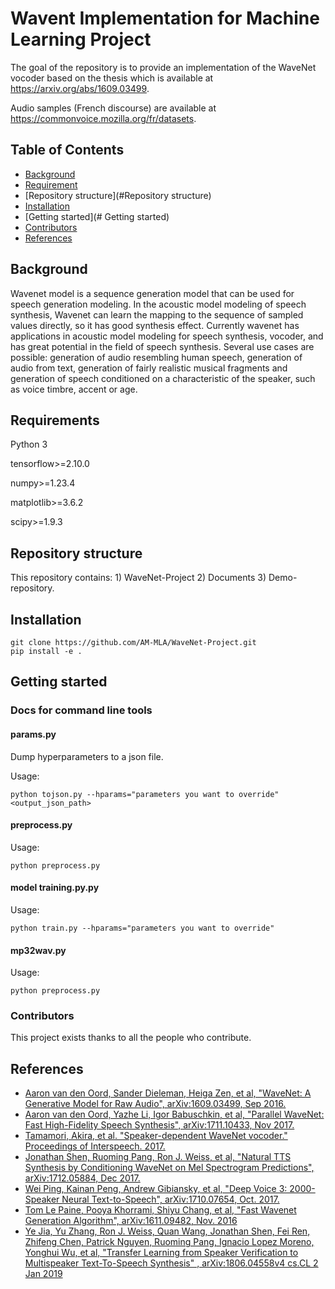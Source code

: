 # Wavent Implementation for Machine Learning Project

The goal of the repository is to provide an implementation of the WaveNet vocoder based on the thesis which is available at https://arxiv.org/abs/1609.03499.

Audio samples (French discourse) are available at https://commonvoice.mozilla.org/fr/datasets.

## Table of Contents
- [Background](#background)
- [Requirement](#Requirements)
- [Repository structure](#Repository structure)
- [Installation](#Installation)
- [Getting started](# Getting started)
- [Contributors](#Contributors)
- [References](#References)


## Background
Wavenet model is a sequence generation model that can be used for speech generation modeling. In the acoustic model modeling of speech synthesis, Wavenet can learn the mapping to the sequence of sampled values directly, so it has good synthesis effect. Currently wavenet has applications in acoustic model modeling for speech synthesis, vocoder, and has great potential in the field of speech synthesis. Several use cases are possible: generation of audio resembling human speech, generation of audio from text, generation of fairly realistic musical fragments and generation of speech conditioned on a characteristic of the speaker, such as voice timbre, accent or age.


## Requirements
Python 3 

tensorflow>=2.10.0 

numpy>=1.23.4 

matplotlib>=3.6.2 

scipy>=1.9.3 


## Repository structure
This repository contains: 1) WaveNet-Project  2) Documents 3) Demo-repository.


## Installation
```
git clone https://github.com/AM-MLA/WaveNet-Project.git
pip install -e .
```

## Getting started
### Docs for command line tools

#### params.py

Dump hyperparameters to a json file.

Usage:

```
python tojson.py --hparams="parameters you want to override" <output_json_path>
```

#### preprocess.py

Usage:

```
python preprocess.py 
```

#### model training.py.py

Usage:

```
python train.py --hparams="parameters you want to override"
```

#### mp32wav.py
Usage:

```
python preprocess.py 
```

### Contributors

This project exists thanks to all the people who contribute. 

## References

- [Aaron van den Oord, Sander Dieleman, Heiga Zen, et al, "WaveNet: A Generative Model for Raw Audio", 	arXiv:1609.03499, Sep 2016.](https://arxiv.org/abs/1609.03499)
- [Aaron van den Oord, Yazhe Li, Igor Babuschkin, et al, "Parallel WaveNet: Fast High-Fidelity Speech Synthesis", 	arXiv:1711.10433, Nov 2017.](https://arxiv.org/abs/1711.10433)
- [Tamamori, Akira, et al. "Speaker-dependent WaveNet vocoder." Proceedings of Interspeech. 2017.](http://www.isca-speech.org/archive/Interspeech_2017/pdfs/0314.PDF)
- [Jonathan Shen, Ruoming Pang, Ron J. Weiss, et al, "Natural TTS Synthesis by Conditioning WaveNet on Mel Spectrogram Predictions", arXiv:1712.05884, Dec 2017.](https://arxiv.org/abs/1712.05884)
- [Wei Ping, Kainan Peng, Andrew Gibiansky, et al, "Deep Voice 3: 2000-Speaker Neural Text-to-Speech", arXiv:1710.07654, Oct. 2017.](https://arxiv.org/abs/1710.07654)
- [Tom Le Paine, Pooya Khorrami, Shiyu Chang, et al, "Fast Wavenet Generation Algorithm", arXiv:1611.09482, Nov. 2016](https://arxiv.org/abs/1611.09482)
- [Ye Jia, Yu Zhang, Ron J. Weiss, Quan Wang, Jonathan Shen, Fei Ren, Zhifeng Chen, Patrick Nguyen, Ruoming Pang, Ignacio Lopez Moreno, Yonghui Wu, et al, "Transfer Learning from Speaker Verification to Multispeaker Text-To-Speech Synthesis" , arXiv:1806.04558v4 cs.CL 2 Jan 2019](https://arxiv.org/abs/1806.04558)
